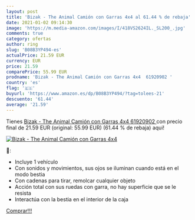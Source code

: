 ```yaml
---
layout: post
title: 'Bizak - The Animal Camión con Garras 4x4 al 61.44 % de rebaja'
date: 2021-01-02 09:14:30
image: 'https://m.media-amazon.com/images/I/418VS2624IL._SL200_.jpg'
comments: true
category: ofertas
author: ring
slug: 'B08B3YP494-es'
actualPrice: 21.59 EUR
currency: EUR
price: 21.59
comparePrice: 55.99 EUR
prodname: 'Bizak - The Animal Camión con Garras 4x4  61920902 '
country: 'es'
flag: '🇪🇸'
buyurl: 'https://www.amazon.es/dp/B08B3YP494/?tag=tolees-21'
descuento: '61.44'
average: '21.59'
---
```


Tienes [Bizak - The Animal Camión con Garras 4x4  61920902 ](https://www.amazon.es/dp/B08B3YP494/?tag=tolees-21) con precio final de  21.59 EUR (original: 55.99 EUR) (61.44 %  de rebaja) aqui!

[![Bizak - The Animal Camión con Garras 4x4](https://m.media-amazon.com/images/I/418VS2624IL._SL200_.jpg)](https://www.amazon.es/dp/B08B3YP494/?tag=tolees-21)

🔎:

- Incluye 1 vehículo
- Con sonidos y movimientos, sus ojos se iluminan cuando está en el modo bestia
- Con cadenas para tirar, remolcar cualquier objeto
- Acción total con sus ruedas con garra, no hay superficie que se le resista
- Interactúa con la bestia en el interior de la caja

[Comprar!!!](https://www.amazon.es/dp/B08B3YP494/?tag=tolees-21)
